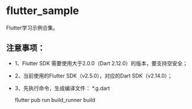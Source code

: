 # flutter_sample

Flutter学习示例合集。

## 注意事项：
- 1、Flutter SDK 需要使用大于2.0.0（Dart 2.12.0）的版本，要支持空安全；
- 2、当前使用的Flutter SDK（v2.5.0），对应的Dart SDK（v2.14.0）；
- 3、先执行命令，生成编译文件： *.g.dart
  
    flutter pub run build_runner build



